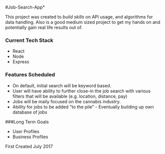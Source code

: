 #Job-Search-App*

This project was created to *build skills* on API usage, and algorithms for data handling. Also is a good medium sized project to get my hands on and potentially gain real life results out of.

### Current Tech Stack
  * React
  * Node
  * Express

### Features Scheduled
  * On default, initial search will be keyword based.
  * User will have ability to further close-in the job search with various filters that will be available (e.g. location, distance, pay)
  * Jobs will be maily focused on the cannabis industry.
  * Ability for jobs to be added "to the pile" - Eventually building up own database of jobs

###Long Term Goals
  * User Profiles
  * Business Profiles

First Created July 2017

